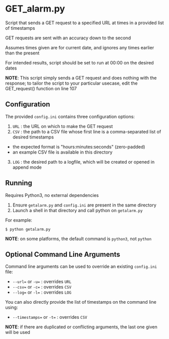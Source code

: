 # GET_alarm.py

Script that sends a GET request to a specified URL at times in a provided list of timestamps

GET requests are sent with an accuracy down to the second

Assumes times given are for current date, and ignores any times earlier than the present

For intended results, script should be set to run at 00:00 on the desired dates

**NOTE**: This script simply sends a GET request and does nothing with the response;
to tailor the script to your particular usecase, edit the GET_request() function on line 107

## Configuration

The provided `config.ini` contains three configuration options:

1. `URL` : the URL on which to make the GET request
2. `CSV` : the path to a CSV file whose first line is a comma-separated list of desired timestamps
  + the expected format is "hours:minutes:seconds" (zero-padded)
  + an example CSV file is available in this directory
3. `LOG` : the desired path to a logfile, which will be created or opened in append mode

## Running

Requires Python3, no external dependencies

1. Ensure `getalarm.py` and `config.ini` are present in the same directory
2. Launch a shell in that directory and call python on `getalarm.py`

For example:

`$ python getalarm.py`

**NOTE**: on some platforms, the default command is `python3`, not `python`

## Optional Command Line Arguments

Command line arguments can be used to override an existing `config.ini` file:

+ `--url=` or `-u=` : overrides `URL`
+ `--csv=` or `-c=` : overrides `CSV`
+ `--log=` or `-l=` : overrides `LOG`

You can also directly provide the list of timestamps on the command line using:

+ `--timestamps=` or `-t=` : overrides `CSV`

**NOTE**: if there are duplicated or conflicting arguments, the last one given will be used
